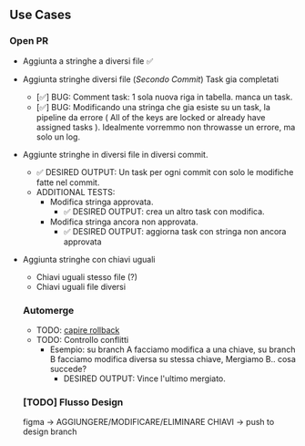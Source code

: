 ## Use Cases

### Open PR

- Aggiunta a stringhe a diversi file ✅
- Aggiunta stringhe diversi file (_Secondo Commit_) Task gia completati
  - [✅] BUG: Comment task: 1 sola nuova riga in tabella. manca un task.
  - [✅] BUG: Modificando una stringa che gia esiste su un task, la pipeline da errore ( All of the keys are locked or already have assigned tasks ). Idealmente vorremmo non throwasse un errore, ma solo un log.
- Aggiunte stringhe in diversi file in diversi commit.
  - ✅ DESIRED OUTPUT: Un task per ogni commit con solo le modifiche fatte nel commit.
  - ADDITIONAL TESTS:
    - Modifica stringa approvata.
      - ✅ DESIRED OUTPUT: crea un altro task con modifica.
    - Modifica stringa ancora non approvata.
      - ✅ DESIRED OUTPUT: aggiorna task con stringa non ancora approvata
- Aggiunta stringhe con chiavi uguali

  - Chiavi uguali stesso file (?)
  - Chiavi uguali file diversi

  ### Automerge

  - TODO: [capire rollback](https://excalidraw.com/#json=MTtrTUVswpqGtKWIkRgNF,voTsu5rFY2HLRhdmgVJjkQ)
  - TODO: Controllo conflitti
    - Esempio: su branch A facciamo modifica a una chiave, su branch B facciamo modifica diversa su stessa chiave, Mergiamo B.. cosa succede?
      - DESIRED OUTPUT: Vince l'ultimo mergiato.

  ### [TODO] Flusso Design

  figma -> AGGIUNGERE/MODIFICARE/ELIMINARE CHIAVI -> push to design branch
